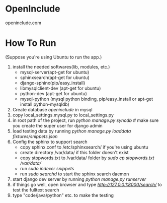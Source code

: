 OpenInclude
===========

openinclude.com


# How To Run 

(Suppose you're using Ubuntu to run the app.)

1. install the needed softwares(lib, modules, etc.)
    * mysql-server(apt-get for ubuntu)
    * sphinxsearch(apt-get for ubuntu)
    * django-sphinx(pip/easy_install)
    * libmysqlclient-dev (apt-get for ubuntu)
    * python-dev (apt-get for ubuntu)
    * mysql-python (mysql python binding, pip/easy_install or apt-get install python-mysqldb)
2. Create database *openinclude* in mysql
3. copy local_settings.mysql.py to local_settings.py
4. in root path of the project, run *python manage.py syncdb*   # make sure you create the super user for django admin
5. load testing data by running *python manage.py loaddata fixtures/snippets.json*
6. Config the sphinx to support search
    * copy sphinx.conf to /etc/sphinxsearch/ if you're using ubuntu
    * create directory /var/data/ if this folder doesn't exist
    * copy stopwords.txt to /var/data/ folder by *sudo cp stopwords.txt /var/data/*
    * run *sudo indexer snippets*
    * run *sudo searchd*  to start the sphinx search daemon
7. start django dev server by running *python manage.py runserver*
8. if things go well, open browser and type *http://127.0.0.1:8000/search/* to test the fulltext search
9. type "code/java/python" etc. to make the testing
    
